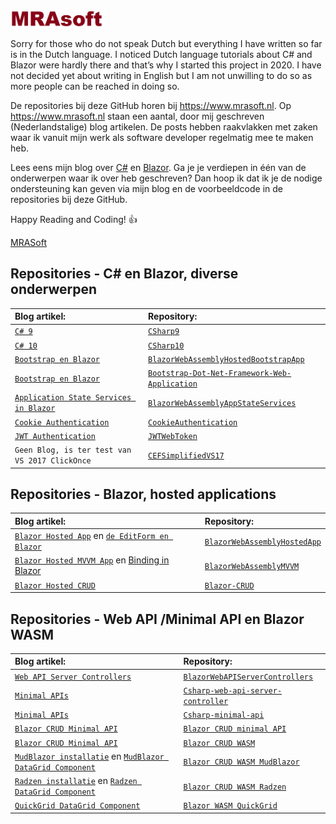 <img src="MRAsoft%20logo.jpg?raw=false" height="30%" width="30%" >

Sorry for those who do not speak Dutch but everything I have written so far is in the Dutch language. I noticed Dutch language tutorials about C# and Blazor were hardly there and that’s why I started this project in 2020. I have not decided yet about writing in English but I am not unwilling to do so as more people can be reached in doing so.

De repositories bij deze GitHub horen bij https://www.mrasoft.nl. Op https://www.mrasoft.nl staan een aantal, door mij geschreven (Nederlandstalige) blog artikelen. De posts hebben raakvlakken met zaken waar ik vanuit mijn werk als software developer regelmatig mee te maken heb. 

Lees eens mijn blog over [C#](https://www.mrasoft.nl/csharp/) en [Blazor](https://www.mrasoft.nl/blazor/). Ga je je verdiepen in één van de onderwerpen waar ik over heb geschreven? Dan hoop ik dat ik je de nodige ondersteuning kan geven via mijn blog en de voorbeeldcode in de repositories bij deze GitHub.

Happy Reading and Coding! 👍

[MRASoft](https://www.mrasoft.nl/about/)

## Repositories - C# en Blazor, diverse onderwerpen

Blog artikel:|Repository: 
:--- | :---
[`C# 9`](https://www.mrasoft.nl/csharp-9/)|[`CSharp9`](https://github.com/mrasoftGithub/CSharp9) 
[`C# 10`](https://www.mrasoft.nl/csharp-10/)|[`CSharp10`](https://github.com/mrasoftGithub/CSharp10)
[`Bootstrap en Blazor`](https://www.mrasoft.nl/blazor-bootstrap/)|[`BlazorWebAssemblyHostedBootstrapApp`](https://github.com/mrasoftGithub/BlazorWebAssemblyHostedBootstrapApp) 
[`Bootstrap en Blazor`](https://www.mrasoft.nl/blazor-bootstrap/)|[`Bootstrap-Dot-Net-Framework-Web-Application`](https://github.com/mrasoftGithub/Bootstrap-Dot-Net-Framework-Web-Application) 
[`Application State Services in Blazor`](https://www.mrasoft.nl/blazor-applicationstate-services/)|[`BlazorWebAssemblyAppStateServices`](https://github.com/mrasoftGithub/BlazorWebAssemblyAppStateServices) 
[`Cookie Authentication`](https://www.mrasoft.nl/cookie-authentication-in-blazor/)|[`CookieAuthentication`](https://github.com/mrasoftGithub/CookieAuthentication) 
[`JWT Authentication`](https://www.mrasoft.nl/jwt-authentication-in-blazor/)|[`JWTWebToken`](https://github.com/mrasoftGithub/JWTWebToken)
`Geen Blog, is ter test van VS 2017 ClickOnce`|[`CEFSimplifiedVS17`](https://github.com/mrasoftGithub/CEFSimplifiedVS17)

## Repositories - Blazor, hosted applications

Blog artikel:|Repository: 
:--- | :---
[`Blazor Hosted App`](https://www.mrasoft.nl/blazor-webassembly-app/) en [`de EditForm en Blazor`](https://www.mrasoft.nl/blazor-editform/)|[`BlazorWebAssemblyHostedApp`](https://github.com/mrasoftGithub/BlazorWebAssemblyHostedApp)
[`Blazor Hosted MVVM App`](https://www.mrasoft.nl/blazor-webassembly-MVVM/)  en [Binding in Blazor](https://www.mrasoft.nl/blazor-binding/)| [`BlazorWebAssemblyMVVM`](https://github.com/mrasoftGithub/BlazorWebAssemblyMVVM) 
[`Blazor Hosted CRUD`](https://www.mrasoft.nl/blazor-crud)|[`Blazor-CRUD`](https://github.com/mrasoftGithub/Blazor-CRUD) 

## Repositories - Web API /Minimal API en Blazor WASM

Blog artikel:|Repository: 
:--- | :---
[`Web API Server Controllers`](https://www.mrasoft.nl/blazor-web-api-server-controllers/)|[`BlazorWebAPIServerControllers`](https://github.com/mrasoftGithub/BlazorWebAPIServerControllers) 
[`Minimal APIs`](https://www.mrasoft.nl/csharp-minimal-api/)|[`Csharp-web-api-server-controller`](https://github.com/mrasoftGithub/Csharp-web-api-server-controller)
[`Minimal APIs`](https://www.mrasoft.nl/csharp-minimal-api/)|[`Csharp-minimal-api`](https://github.com/mrasoftGithub/Csharp-minimal-api) 
[`Blazor CRUD Minimal API`](https://www.mrasoft.nl/blazor-crud-minimal-api/)|[`Blazor CRUD minimal API`](https://github.com/mrasoftGithub/Blazor-CRUD-minimalAPI)
[`Blazor CRUD Minimal API`](https://www.mrasoft.nl/blazor-crud-minimal-api/)|[`Blazor CRUD WASM`](https://github.com/mrasoftGithub/Blazor-CRUD-WASM)
[`MudBlazor installatie`](https://www.mrasoft.nl/mudblazor-installatie) en [`MudBlazor DataGrid Component`](https://www.mrasoft.nl/mudblazor-datagrid-component)|[`Blazor CRUD WASM MudBlazor`](https://github.com/mrasoftGithub/Blazor-CRUD-WASM-MudBlazor) 
[`Radzen installatie`](https://www.mrasoft.nl/radzen-installatie ) en [`Radzen DataGrid Component`](https://www.mrasoft.nl/radzen-datagrid-component)|[`Blazor CRUD WASM Radzen`](https://github.com/mrasoftGithub/Blazor-CRUD-WASM-Radzen) 
[`QuickGrid DataGrid Component`](https://www.mrasoft.nl/quickgrid-datagrid-component)|[`Blazor WASM QuickGrid`](https://github.com/mrasoftGithub/Blazor-WASM-QuickGrid) 

